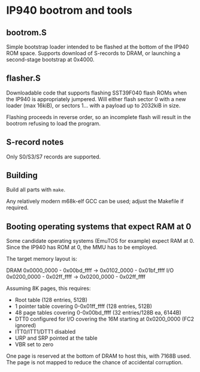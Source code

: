 # IP940 bootrom and tools

## bootrom.S

Simple bootstrap loader intended to be flashed at the bottom of
the IP940 ROM space. Supports download of S-records to DRAM, or
launching a second-stage bootstrap at 0x4000.

## flasher.S

Downloadable code that supports flashing SST39F040 flash ROMs when
the IP940 is appropriately jumpered. Will either flash sector 0 with
a new loader (max 16kiB), or sectors 1... with a payload up to 
2032kiB in size.

Flashing proceeds in reverse order, so an incomplete flash will
result in the bootrom refusing to load the program.

## S-record notes

Only S0/S3/S7 records are supported.

## Building

Build all parts with `make`.

Any relatively modern m68k-elf GCC can be used; adjust the Makefile
if required.


## Booting operating systems that expect RAM at 0

Some candidate operating systems (EmuTOS for example) expect RAM at 0. Since
the IP940 has ROM at 0, the MMU has to be employed.

The target memory layout is:

DRAM 0x0000_0000 - 0x00bd_ffff -> 0x0102_0000 - 0x01bf_ffff
I/O  0x0200_0000 - 0x02ff_ffff -> 0x0200_0000 - 0x02ff_ffff

Assuming 8K pages, this requires:
 - Root table (128 entries, 512B)
 - 1 pointer table covering 0-0x01ff_ffff (128 entries, 512B)
 - 48 page tables covering 0-0x00bd_ffff (32 entries/128B ea, 6144B)
 - DTT0 configured for I/O covering the 16M starting at 0x0200_0000 (FC2 ignored)
 - ITT0/ITT1/DTT1 disabled
 - URP and SRP pointed at the table
 - VBR set to zero

One page is reserved at the bottom of DRAM to host this, with 7168B used.
The page is not mapped to reduce the chance of accidental corruption.
